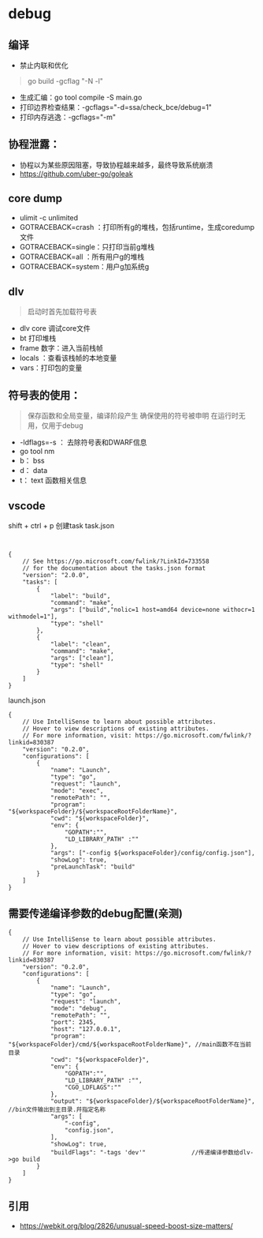 # debug

## 编译
- 禁止内联和优化
> go build -gcflag "-N -l"
- 生成汇编：go tool compile -S main.go
- 打印边界检查结果：-gcflags="-d=ssa/check_bce/debug=1"
- 打印内存逃逸：-gcflags="-m"
## 协程泄露：
- 协程以为某些原因阻塞，导致协程越来越多，最终导致系统崩溃
- https://github.com/uber-go/goleak

## core dump
- ulimit -c unlimited
- GOTRACEBACK=crash ：打印所有g的堆栈，包括runtime，生成coredump文件
- GOTRACEBACK=single：只打印当前g堆栈
- GOTRACEBACK=all ：所有用户g的堆栈
- GOTRACEBACK=system：用户g加系统g

## dlv 
> 启动时首先加载符号表
- dlv core 调试core文件
- bt 打印堆栈
- frame 数字：进入当前栈帧
- locals ：查看该栈帧的本地变量
- vars：打印包的变量

## 符号表的使用：
> 保存函数和全局变量，编译阶段产生
> 确保使用的符号被申明
> 在运行时无用，仅用于debug
- -ldflags=-s ： 去除符号表和DWARF信息
- go tool nm
- b： bss
- d： data
- t： text 函数相关信息
## vscode 

shift + ctrl + p 创建task
task.json
```


{
    // See https://go.microsoft.com/fwlink/?LinkId=733558
    // for the documentation about the tasks.json format
    "version": "2.0.0",
    "tasks": [
        {
            "label": "build",
            "command": "make",
            "args": ["build","nolic=1 host=amd64 device=none withocr=1 withmodel=1"],
            "type": "shell"
        },
        {
            "label": "clean",
            "command": "make",
            "args": ["clean"],
            "type": "shell"
        }
    ]
}
```
launch.json
```
{
    // Use IntelliSense to learn about possible attributes.
    // Hover to view descriptions of existing attributes.
    // For more information, visit: https://go.microsoft.com/fwlink/?linkid=830387
    "version": "0.2.0",
    "configurations": [
        {
            "name": "Launch",
            "type": "go",
            "request": "launch",
            "mode": "exec",
            "remotePath": "",
            "program": "${workspaceFolder}/${workspaceRootFolderName}",
            "cwd": "${workspaceFolder}",
            "env": {
                "GOPATH":"",
                "LD_LIBRARY_PATH" :""
            },
            "args": ["-config ${workspaceFolder}/config/config.json"],
            "showLog": true,
            "preLaunchTask": "build"
        }
    ]
}
```

## 需要传递编译参数的debug配置(亲测)

```
{
    // Use IntelliSense to learn about possible attributes.
    // Hover to view descriptions of existing attributes.
    // For more information, visit: https://go.microsoft.com/fwlink/?linkid=830387
    "version": "0.2.0",
    "configurations": [
        {
            "name": "Launch",
            "type": "go",
            "request": "launch",
            "mode": "debug",
            "remotePath": "",
            "port": 2345,
            "host": "127.0.0.1",
            "program": "${workspaceFolder}/cmd/${workspaceRootFolderName}", //main函数不在当前目录
            "cwd": "${workspaceFolder}",
            "env": {
                "GOPATH":"",
                "LD_LIBRARY_PATH" :"",
                "CGO_LDFLAGS":""
            },
            "output": "${workspaceFolder}/${workspaceRootFolderName}",    //bin文件输出到主目录.幷指定名称
            "args": [
                "-config",
                "config.json",
            ],
            "showLog": true,
            "buildFlags": "-tags 'dev'"             //传递编译参数给dlv->go build
        }
    ]
}
```


## 引用
- https://webkit.org/blog/2826/unusual-speed-boost-size-matters/
